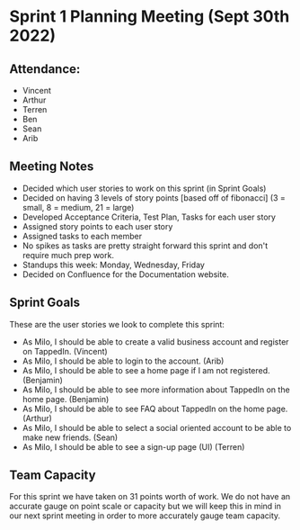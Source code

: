 # Sprint 1 Planning Meeting (Sept 30th 2022)

## Attendance:
- Vincent
- Arthur
- Terren
- Ben
- Sean
- Arib

## Meeting Notes
- Decided which user stories to work on this sprint (in Sprint Goals)
- Decided on having 3 levels of story points [based off of fibonacci] (3 = small, 8 = medium, 21 = large)
- Developed Acceptance Criteria, Test Plan, Tasks for each user story
- Assigned story points to each user story
- Assigned tasks to each member
- No spikes as tasks are pretty straight forward this sprint and don't require much prep work.
- Standups this week: Monday, Wednesday, Friday
- Decided on Confluence for the Documentation website.

## Sprint Goals
These are the user stories we look to complete this sprint:
- As Milo, I should be able to create a valid business account and register on TappedIn. (Vincent)
- As Milo, I should be able to login to the account. (Arib)
- As Milo, I should be able to see a home page if I am not registered. (Benjamin)
- As Milo, I should be able to see more information about TappedIn on the home page. (Benjamin)
- As Milo, I should be able to see FAQ about TappedIn on the home page. (Arthur)
- As Milo, I should be able to select a social oriented account to be able to make new friends. (Sean)
- As Milo, I should be able to see a sign-up page (UI) (Terren)

## Team Capacity
For this sprint we have taken on 31 points worth of work. We do not have an accurate gauge on point scale or capacity but we will keep this in mind in our next sprint meeting in order to more accurately gauge team capacity.

